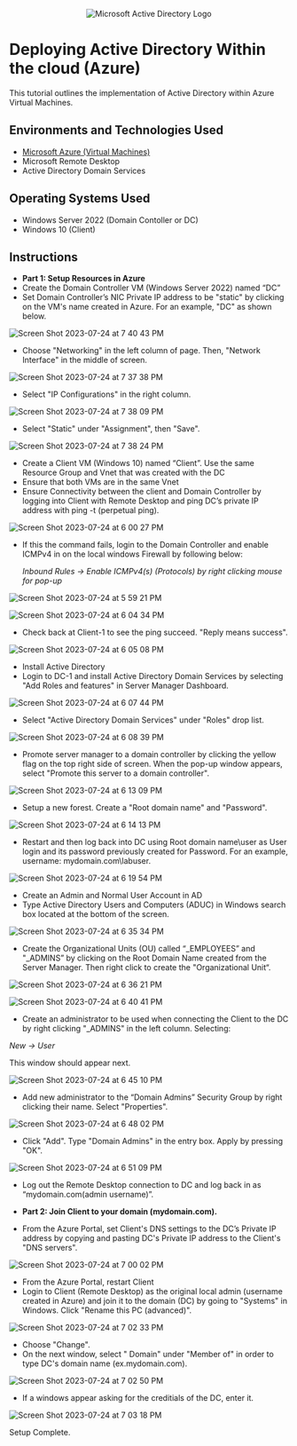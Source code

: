 <p align="center">
<img src="https://i.imgur.com/pU5A58S.png" alt="Microsoft Active Directory Logo"/>
</p>

<h1>Deploying Active Directory Within the cloud (Azure)</h1>

This tutorial outlines the implementation of Active Directory within Azure Virtual Machines.<br />

<h2>Environments and Technologies Used</h2>

- [Microsoft Azure (Virtual Machines)](https://azure.microsoft.com/en-us/free/search/?ef_id=_k_Cj0KCQjwn_OlBhDhARIsAG2y6zP4dj0GTUbQZfgBzQwT0oEX3HE2sFzljRNaK8gSsTL7Rqxnb98bYOoaAp-hEALw_wcB_k_&OCID=AIDcmm5edswduu_SEM__k_Cj0KCQjwn_OlBhDhARIsAG2y6zP4dj0GTUbQZfgBzQwT0oEX3HE2sFzljRNaK8gSsTL7Rqxnb98bYOoaAp-hEALw_wcB_k_&gad=1&gclid=Cj0KCQjwn_OlBhDhARIsAG2y6zP4dj0GTUbQZfgBzQwT0oEX3HE2sFzljRNaK8gSsTL7Rqxnb98bYOoaAp-hEALw_wcB)
- Microsoft Remote Desktop
- Active Directory Domain Services

<h2>Operating Systems Used </h2>

- Windows Server 2022 (Domain Contoller or DC)
- Windows 10 (Client)

<h2>Instructions</h2>

- **Part 1: Setup Resources in Azure**
- Create the Domain Controller VM (Windows Server 2022) named “DC”
- Set Domain Controller’s NIC Private IP address to be "static" by clicking on the VM's name created in Azure. For an example, "DC" as shown below. 

![Screen Shot 2023-07-24 at 7 40 43 PM](https://github.com/AIweave/Configuring-Active-Directory-Within-Azure-VMs/assets/121763338/0bc5e565-81c2-4ee6-8ece-7d327f6ed075)

- Choose "Networking" in the left column of page. Then, "Network Interface" in the middle of screen.
  
![Screen Shot 2023-07-24 at 7 37 38 PM](https://github.com/AIweave/Configuring-Active-Directory-Within-Azure-VMs/assets/121763338/7bc760e0-0813-4bc4-9d8a-2b4fe11791d5)

- Select "IP Configurations" in the right column.

![Screen Shot 2023-07-24 at 7 38 09 PM](https://github.com/AIweave/Configuring-Active-Directory-Within-Azure-VMs/assets/121763338/353a3300-b534-49ea-9f53-6953d8aea16d)

- Select "Static" under "Assignment", then "Save".
  
![Screen Shot 2023-07-24 at 7 38 24 PM](https://github.com/AIweave/Configuring-Active-Directory-Within-Azure-VMs/assets/121763338/a2feb3a7-dffa-46d6-a85a-4ee85ba36e86)

- Create a Client VM (Windows 10) named “Client”. Use the same Resource Group and Vnet that was created with the DC
- Ensure that both VMs are in the same Vnet
- Ensure Connectivity between the client and Domain Controller by logging into Client with Remote Desktop and ping DC’s private IP address with ping -t <ip address> (perpetual ping).

![Screen Shot 2023-07-24 at 6 00 27 PM](https://github.com/AIweave/Configuring-Active-Directory-Within-Azure-VMs/assets/121763338/19836aba-f6e5-4745-9d36-7814bf6c3ec4)

- If this the command fails, login to the Domain Controller and enable ICMPv4 in on the local windows Firewall by following below:

    *Inbound Rules -> Enable ICMPv4(s) (Protocols) by right clicking mouse for pop-up*
 
![Screen Shot 2023-07-24 at 5 59 21 PM](https://github.com/AIweave/Configuring-Active-Directory-Within-Azure-VMs/assets/121763338/25a3eed3-4480-4bc5-9d47-e13acba24680)

![Screen Shot 2023-07-24 at 6 04 34 PM](https://github.com/AIweave/Configuring-Active-Directory-Within-Azure-VMs/assets/121763338/7fefa1f5-b8d3-404a-8f0c-028094e786b5)

- Check back at Client-1 to see the ping succeed. "Reply means success".

![Screen Shot 2023-07-24 at 6 05 08 PM](https://github.com/AIweave/Configuring-Active-Directory-Within-Azure-VMs/assets/121763338/b8d22ce6-7cab-4c0a-b852-8df0cfe39507)


- Install Active Directory
- Login to DC-1 and install Active Directory Domain Services by selecting "Add Roles and features" in Server Manager Dashboard.
 
![Screen Shot 2023-07-24 at 6 07 44 PM](https://github.com/AIweave/Configuring-Active-Directory-Within-Azure-VMs/assets/121763338/710d255c-3786-4747-997f-5dd99d508d71)

- Select "Active Directory Domain Services" under "Roles" drop list.

![Screen Shot 2023-07-24 at 6 08 39 PM](https://github.com/AIweave/Configuring-Active-Directory-Within-Azure-VMs/assets/121763338/d65e0aae-7b8d-4e6b-b4fa-e4bd2421fa3b)

- Promote server manager to a domain controller by clicking the yellow flag on the top right side of screen.  When the pop-up window appears, select "Promote this server to a domain controller".

![Screen Shot 2023-07-24 at 6 13 09 PM](https://github.com/AIweave/Configuring-Active-Directory-Within-Azure-VMs/assets/121763338/6ec0f580-eca3-42c5-9632-209ccd860593)

- Setup a new forest. Create a "Root domain name" and "Password".

![Screen Shot 2023-07-24 at 6 14 13 PM](https://github.com/AIweave/Configuring-Active-Directory-Within-Azure-VMs/assets/121763338/4f51748d-5190-41fa-bdda-b892f070955d)

- Restart and then log back into DC using Root domain name\user as User login and its password previously created for Password. For an example, username: mydomain.com\labuser.

![Screen Shot 2023-07-24 at 6 19 54 PM](https://github.com/AIweave/Configuring-Active-Directory-Within-Azure-VMs/assets/121763338/4be164f2-e50b-42f7-affe-74cbdebe6df5)

- Create an Admin and Normal User Account in AD
- Type Active Directory Users and Computers (ADUC) in Windows search box located at the bottom of the screen.
 
![Screen Shot 2023-07-24 at 6 35 34 PM](https://github.com/AIweave/Configuring-Active-Directory-Within-Azure-VMs/assets/121763338/3fc97147-547c-4452-9c24-e324ebe3bce4)

- Create the Organizational Units (OU) called “_EMPLOYEES” and "_ADMINS” by clicking on the Root Domain Name created from the Server Manager.  Then right click to create the "Organizational Unit“.
 
![Screen Shot 2023-07-24 at 6 36 21 PM](https://github.com/AIweave/Configuring-Active-Directory-Within-Azure-VMs/assets/121763338/6fc2cf05-bc0e-4b45-91e4-b7dc193e61ed)

![Screen Shot 2023-07-24 at 6 40 41 PM](https://github.com/AIweave/Configuring-Active-Directory-Within-Azure-VMs/assets/121763338/411dc7ed-5f35-4b8f-aacb-08a1674bbced)

- Create an administrator to be used when connecting the Client to the DC by right clicking "_ADMINS" in the left column. Selecting:

*New -> User*

This window should appear next.
    
![Screen Shot 2023-07-24 at 6 45 10 PM](https://github.com/AIweave/Configuring-Active-Directory-Within-Azure-VMs/assets/121763338/e44ed623-c8bf-4258-b2ec-8ce0280d3662)

- Add new administrator to the “Domain Admins” Security Group by right clicking their name.  Select "Properties". 

![Screen Shot 2023-07-24 at 6 48 02 PM](https://github.com/AIweave/Configuring-Active-Directory-Within-Azure-VMs/assets/121763338/26cc425f-b100-4432-81e7-c4ca8984da89)

- Click "Add". Type "Domain Admins" in the entry box. Apply by pressing "OK".  

![Screen Shot 2023-07-24 at 6 51 09 PM](https://github.com/AIweave/Configuring-Active-Directory-Within-Azure-VMs/assets/121763338/b1e10fa0-6cd2-48cf-925a-4ac3d8cddb42)

- Log out the Remote Desktop connection to DC and log back in as “mydomain.com\(admin username)”.

- **Part 2: Join Client to your domain (mydomain.com).**  
- From the Azure Portal, set Client's DNS settings to the DC’s Private IP address by copying and pasting DC's Private IP address to the Client's "DNS servers".

![Screen Shot 2023-07-24 at 7 00 02 PM](https://github.com/AIweave/Configuring-Active-Directory-Within-Azure-VMs/assets/121763338/bb0d8819-89df-437d-b144-f80443439eb2)

- From the Azure Portal, restart Client
- Login to Client (Remote Desktop) as the original local admin (username created in Azure) and join it to the domain (DC) by going to "Systems" in Windows.  Click "Rename this PC (advanced)".

![Screen Shot 2023-07-24 at 7 02 33 PM](https://github.com/AIweave/Configuring-Active-Directory-Within-Azure-VMs/assets/121763338/66f3f43b-c553-470e-be03-5a37efc8ab08)

- Choose "Change".
- On the next window, select " Domain" under "Member of" in order to type DC's domain name (ex.mydomain.com).
   
![Screen Shot 2023-07-24 at 7 02 50 PM](https://github.com/AIweave/Configuring-Active-Directory-Within-Azure-VMs/assets/121763338/06840733-9e66-47bd-aab2-7f72a46715da)

- If a windows appear asking for the creditials of the DC, enter it.

![Screen Shot 2023-07-24 at 7 03 18 PM](https://github.com/AIweave/Configuring-Active-Directory-Within-Azure-VMs/assets/121763338/6c46ff6a-6dd9-4b25-92bd-80281b798cd5)

Setup Complete.


